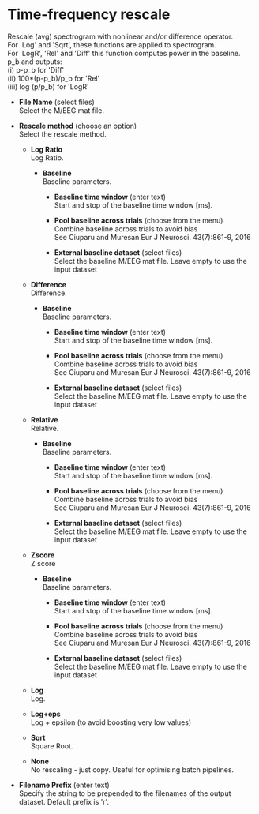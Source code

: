 # Time-frequency rescale  
Rescale (avg) spectrogram with nonlinear and/or difference operator.  
For 'Log' and 'Sqrt', these functions are applied to spectrogram.  
For 'LogR', 'Rel' and 'Diff' this function computes power in the baseline.  
p_b and outputs:  
(i) p-p_b for 'Diff'  
(ii) 100*(p-p_b)/p_b for 'Rel'  
(iii) log (p/p_b) for 'LogR'  

* **File Name** (select files)  
Select the M/EEG mat file.  

* **Rescale method** (choose an option)  
Select the rescale method.  

    * **Log Ratio**   
    Log Ratio.  

        * **Baseline**   
        Baseline parameters.  

            * **Baseline time window** (enter text)  
            Start and stop of the baseline time window [ms].  

            * **Pool baseline across trials** (choose from the menu)  
            Combine baseline across trials to avoid bias  
            See Ciuparu and Muresan Eur J Neurosci. 43(7):861-9, 2016  

            * **External baseline dataset** (select files)  
            Select the baseline M/EEG mat file. Leave empty to use the input dataset  

    * **Difference**   
    Difference.  

        * **Baseline**   
        Baseline parameters.  

            * **Baseline time window** (enter text)  
            Start and stop of the baseline time window [ms].  

            * **Pool baseline across trials** (choose from the menu)  
            Combine baseline across trials to avoid bias  
            See Ciuparu and Muresan Eur J Neurosci. 43(7):861-9, 2016  

            * **External baseline dataset** (select files)  
            Select the baseline M/EEG mat file. Leave empty to use the input dataset  

    * **Relative**   
    Relative.  

        * **Baseline**   
        Baseline parameters.  

            * **Baseline time window** (enter text)  
            Start and stop of the baseline time window [ms].  

            * **Pool baseline across trials** (choose from the menu)  
            Combine baseline across trials to avoid bias  
            See Ciuparu and Muresan Eur J Neurosci. 43(7):861-9, 2016  

            * **External baseline dataset** (select files)  
            Select the baseline M/EEG mat file. Leave empty to use the input dataset  

    * **Zscore**   
    Z score  

        * **Baseline**   
        Baseline parameters.  

            * **Baseline time window** (enter text)  
            Start and stop of the baseline time window [ms].  

            * **Pool baseline across trials** (choose from the menu)  
            Combine baseline across trials to avoid bias  
            See Ciuparu and Muresan Eur J Neurosci. 43(7):861-9, 2016  

            * **External baseline dataset** (select files)  
            Select the baseline M/EEG mat file. Leave empty to use the input dataset  

    * **Log**   
    Log.  

    * **Log+eps**   
    Log + epsilon (to avoid boosting very low values)  

    * **Sqrt**   
    Square Root.  

    * **None**   
    No rescaling - just copy. Useful for optimising batch pipelines.  

* **Filename Prefix** (enter text)  
Specify the string to be prepended to the filenames of the output dataset. Default prefix is 'r'.  
